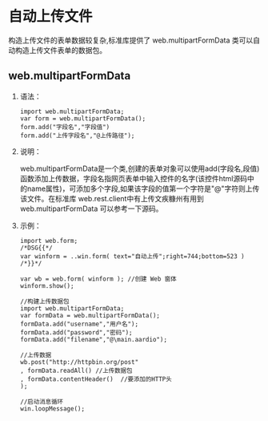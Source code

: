 # 自动上传文件 
  
构造上传文件的表单数据较复杂,标准库提供了 web.multipartFormData 类可以自动构造上传文件表单的数据包。

## web.multipartFormData

1. 语法：   

  
   ```aardio
   import web.multipartFormData;
   var form = web.multipartFormData();
   form.add("字段名","字段值")
   form.add("上传字段名","@上传路径");
   ```  

  
2. 说明：   
  
   web.multipartFormData是一个类,创建的表单对象可以使用add(字段名,段值)函数添加上传数据，字段名指网页表单中输入控件的名字(该控件html源码中的name属性)，可添加多个字段,如果该字段的值第一个字符是"@"字符则上传该文件。在标准库 web.rest.client中有上传文疾糠州有用到 web.multipartFormData 可以参考一下源码。  

3. 示例： 

  
   ```aardio
   import web.form;
   /*DSG{{*/
   var winform = ..win.form( text="自动上传";right=744;bottom=523 ) 
   /*}}*/

   var wb = web.form( winform ); //创建 Web 窗体
   winform.show(); 

   //构建上传数据包  
   import web.multipartFormData;
   var formData = web.multipartFormData();
   formData.add("username","用户名");
   formData.add("password","密码");
   formData.add("filename","@\main.aardio"); 

   //上传数据
   wb.post("http://httpbin.org/post"
   , formData.readAll() //上传数据包 
   , formData.contentHeader()  //要添加的HTTP头
   );

   //启动消息循环
   win.loopMessage();
   ```